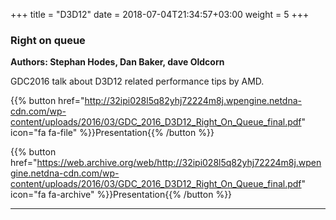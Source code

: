 +++
title = "D3D12"
date = 2018-07-04T21:34:57+03:00
weight = 5
+++

### Right on queue
**Authors: Stephan Hodes, Dan Baker, dave Oldcorn**

GDC2016 talk about D3D12 related performance tips by AMD.

{{% button href="http://32ipi028l5q82yhj72224m8j.wpengine.netdna-cdn.com/wp-content/uploads/2016/03/GDC_2016_D3D12_Right_On_Queue_final.pdf" icon="fa fa-file" %}}Presentation{{% /button %}}

{{% button href="https://web.archive.org/web/http://32ipi028l5q82yhj72224m8j.wpengine.netdna-cdn.com/wp-content/uploads/2016/03/GDC_2016_D3D12_Right_On_Queue_final.pdf" icon="fa fa-archive" %}}Presentation{{% /button %}}

***